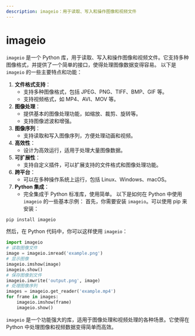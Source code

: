 ```yaml
---
description: imageio：用于读取、写入和操作图像和视频文件
---
```


# imageio

`imageio` 是一个 Python 库，用于读取、写入和操作图像和视频文件。它支持多种图像格式，并提供了一个简单的接口，使得处理图像数据变得容易。 以下是 `imageio` 的一些主要特点和功能：

1. **文件格式支持**：
   * 支持多种图像格式，包括 JPEG、PNG、TIFF、BMP、GIF 等。
   * 支持视频格式，如 MP4、AVI、MOV 等。
2. **图像处理**：
   * 提供基本的图像处理功能，如缩放、裁剪、旋转等。
   * 支持图像滤波和增强。
3. **图像序列**：
   * 支持读取和写入图像序列，方便处理动画和视频。
4. **高效性**：
   * 设计为高效运行，适用于处理大量图像数据。
5. **可扩展性**：
   * 支持自定义插件，可以扩展支持的文件格式和图像处理功能。
6. **跨平台**：
   * 可以在多种操作系统上运行，包括 Linux、Windows、macOS。
7. **Python 集成**：
   * 完全集成于 Python 标准库，使用简单。 以下是如何在 Python 中使用 `imageio` 的一些基本示例： 首先，你需要安装 `imageio`。可以使用 pip 来安装：

```bash
pip install imageio
```

然后，在 Python 代码中，你可以这样使用 `imageio`：

```python
import imageio
# 读取图像文件
image = imageio.imread('example.png')
# 显示图像
imageio.imshow(image)
imageio.show()
# 保存图像到文件
imageio.imwrite('output.png', image)
# 处理图像序列
images = imageio.get_reader('example.mp4')
for frame in images:
    imageio.imshow(frame)
    imageio.show()
```

`imageio` 是一个功能强大的库，适用于图像处理和视频处理的各种场景。它使得在 Python 中处理图像和视频数据变得简单而高效。
